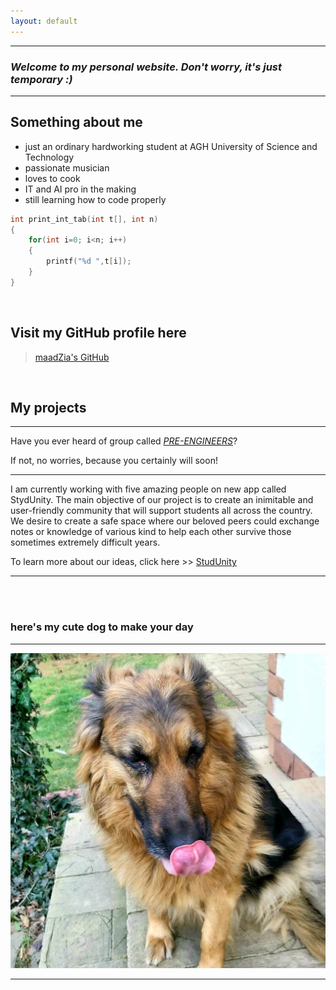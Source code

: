 ```yaml
---
layout: default
---
```


***

### ___Welcome to my personal website.  Don't worry, it's just temporary :)___ 

***

## **Something about me**

* just an ordinary hardworking student at AGH University of Science and Technology
* passionate musician
* loves to cook
* IT and AI pro in the making
* still learning how to code properly

```c
int print_int_tab(int t[], int n)
{
    for(int i=0; i<n; i++)
    {
        printf("%d ",t[i]);
    }
}
```
<br>

## **Visit my GitHub profile here**

> [maadZia's GitHub](https://github.com/maadZia)

<br>

## **My projects**

***

Have you ever heard of group called [_PRE-ENGINEERS_](https://github.com/AGH-Narzedzia-Informatyczne-2022-2023/PRE-ENGINEERS/wiki)?

If not, no worries, because you certainly will soon! 

***
I am currently working with five amazing people on new app called StydUnity. The main objective of our project is to create an inimitable and user-friendly community that will support students all across the country. We desire to create a safe space where our beloved peers could exchange notes or knowledge of various kind to help each other survive those sometimes extremely difficult years.

To learn more about our ideas, click here >> [StudUnity](https://github.com/AGH-Narzedzia-Informatyczne-2022-2023/PRE-ENGINEERS/blob/a833c60f0b3ce092d784c809d93563dadcd24990/README.md)

***

<br>
<br>

### **here's my cute dog to make your day**

***

![](docs/assets/dog.jpg)

***
